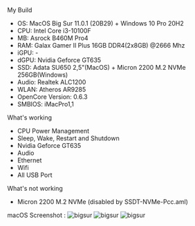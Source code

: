 My Build
- OS: MacOS Big Sur 11.0.1 (20B29) + Windows 10 Pro 20H2
- CPU: Intel Core i3-10100F
- MB: Asrock B460M Pro4
- RAM: Galax Gamer II Plus 16GB DDR4(2x8GB) @2666 Mhz
- iGPU: -
- dGPU: Nvidia Geforce GT635 
- SSD: Adata SU650 2,5"(MacOS) + Micron 2200 M.2 NVMe 256GB(Windows)
- Audio: Realtek ALC1200
- WLAN: Atheros AR9285
- OpenCore Version: 0.6.3
- SMBIOS: iMacPro1,1

What's working
- CPU Power Management
- Sleep, Wake, Restart and Shutdown
- Nvidia Geforce GT635
- Audio
- Ethernet
- Wifi
- All USB Port

What's not working
- Micron 2200 M.2 NVMe (disabled by SSDT-NVMe-Pcc.aml)

macOS Screenshot :
![bigsur](https://i.ibb.co/YXwdb63/Screen-Shot-2020-11-21-at-20-49-42.png)
![bigsur](https://i.ibb.co/M6cR4QD/Screen-Shot-2020-11-27-at-14-14-10.png)
![bigsur](https://i.ibb.co/TKPMc21/Screen-Shot-2020-11-27-at-14-13-44.png)

